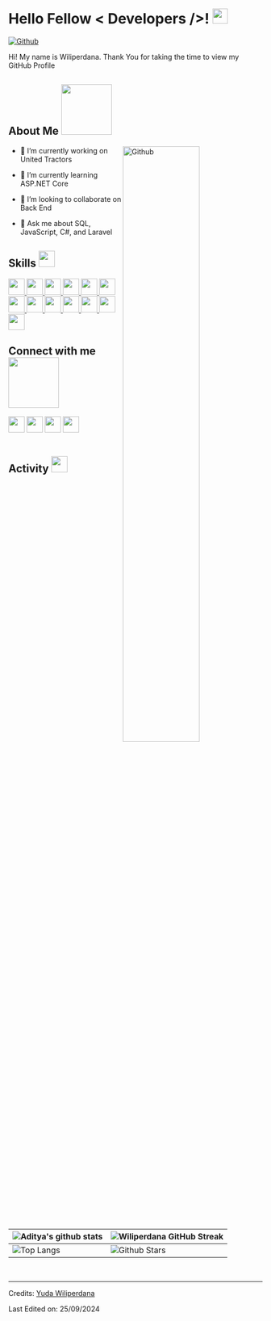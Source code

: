 <h1> Hello Fellow &lt; Developers /&gt;! <img src="https://raw.githubusercontent.com/MartinHeinz/MartinHeinz/master/wave.gif" width="30px"> </h1>
<p align="center">
</p>
<a href="https://github.com/Wiliperdana"><img src="https://img.shields.io/github/followers/Wiliperdana?label=Follow&amp;style=social" alt="Github"></a></p>
<div size="20px"> Hi! My name is Wiliperdana. Thank You for taking the time to view my GitHub Profile
</div>
<h2> About Me <img src="https://media0.giphy.com/media/KDDpcKigbfFpnejZs6/giphy.gif?cid=ecf05e47oy6f4zjs8g1qoiystc56cu7r9tb8a1fe76e05oty&amp;rid=giphy.gif" width="100px"></h2>
<img width="55%" align="right" alt="Github" src="https://raw.githubusercontent.com/onimur/.github/master/.resources/git-header.svg">
<ul>
<li>
<p>🔭 I’m currently working on United Tractors</p>
</li>
<li>
<p>🌱 I’m currently learning ASP.NET Core</p>
</li>
<li>
<p>👯 I’m looking to collaborate on Back End</p>
</li>
<li>
<p>💬 Ask me about SQL, JavaScript, C#, and Laravel</p>
</li>
</ul>
<h2> Skills <img src="https://media2.giphy.com/media/QssGEmpkyEOhBCb7e1/giphy.gif?cid=ecf05e47a0n3gi1bfqntqmob8g9aid1oyj2wr3ds3mg700bl&amp;rid=giphy.gif" width="32px"> </h2>
<a href="https://github.com/Wiliperdana?tab=repositories&amp;q=&amp;type=&amp;language=html&amp;sort="> <img width="32px" src="https://raw.githubusercontent.com/rahulbanerjee26/githubAboutMeGenerator/main/icons/html.svg"> </a>
<a href="https://github.com/Wiliperdana?tab=repositories&amp;q=&amp;type=&amp;language=css&amp;sort="> <img width="32px" src="https://raw.githubusercontent.com/rahulbanerjee26/githubAboutMeGenerator/main/icons/css.svg"> </a>
<a href="https://github.com/Wiliperdana?tab=repositories&amp;q=&amp;type=&amp;language=javascript&amp;sort="> <img width="32px" src="https://raw.githubusercontent.com/rahulbanerjee26/githubAboutMeGenerator/main/icons/javascript.svg"> </a>
<a href="https://github.com/Wiliperdana?tab=repositories&amp;q=&amp;type=&amp;language=laravel&amp;sort="> <img width="32px" src="https://raw.githubusercontent.com/rahulbanerjee26/githubAboutMeGenerator/main/icons/laravel.svg"> </a>
<a href="https://github.com/Wiliperdana?tab=repositories&amp;q=&amp;type=&amp;language=codeigniter&amp;sort="> <img width="32px" src="https://raw.githubusercontent.com/rahulbanerjee26/githubAboutMeGenerator/main/icons/codeigniter.svg"> </a>
<a href="https://github.com/Wiliperdana?tab=repositories&amp;q=&amp;type=&amp;language=csharp&amp;sort="> <img width="32px" src="https://raw.githubusercontent.com/rahulbanerjee26/githubAboutMeGenerator/main/icons/csharp.svg"> </a>
<a href="https://github.com/Wiliperdana?tab=repositories&amp;q=&amp;type=&amp;language=python&amp;sort="> <img width="32px" src="https://raw.githubusercontent.com/rahulbanerjee26/githubAboutMeGenerator/main/icons/python.svg"> </a>
<a href="https://github.com/Wiliperdana?tab=repositories&amp;q=&amp;type=&amp;language=reactjs&amp;sort="> <img width="32px" src="https://raw.githubusercontent.com/rahulbanerjee26/githubAboutMeGenerator/main/icons/reactjs.svg"> </a>
<a href="https://github.com/Wiliperdana?tab=repositories&amp;q=&amp;type=&amp;language=mysql&amp;sort="> <img width="32px" src="https://raw.githubusercontent.com/rahulbanerjee26/githubAboutMeGenerator/main/icons/mysql.svg"> </a>
<a href="https://github.com/Wiliperdana?tab=repositories&amp;q=&amp;type=&amp;language=postgresql&amp;sort="> <img width="32px" src="https://raw.githubusercontent.com/rahulbanerjee26/githubAboutMeGenerator/main/icons/postgresql.svg"> </a>
<a href="https://github.com/Wiliperdana?tab=repositories&amp;q=&amp;type=&amp;language=sqlite&amp;sort="> <img width="32px" src="https://raw.githubusercontent.com/rahulbanerjee26/githubAboutMeGenerator/main/icons/sqlite.svg"> </a>
<a href="https://github.com/Wiliperdana?tab=repositories&amp;q=&amp;type=&amp;language=git&amp;sort="> <img width="32px" src="https://raw.githubusercontent.com/rahulbanerjee26/githubAboutMeGenerator/main/icons/git.svg"> </a>
<a href="https://github.com/Wiliperdana?tab=repositories&amp;q=&amp;type=&amp;language=firebase&amp;sort="> <img width="32px" src="https://raw.githubusercontent.com/rahulbanerjee26/githubAboutMeGenerator/main/icons/firebase.svg"> </a>

<h2> Connect with me <img src="https://raw.githubusercontent.com/ShahriarShafin/ShahriarShafin/main/Assets/handshake.gif" width="100px"> </h2>
<a href="https://id.linkedin.com/in/yuda-wiliperdana-9710a0256"> <img width="32px" align="center" src="https://raw.githubusercontent.com/rahulbanerjee26/githubAboutMeGenerator/main/icons/linked-in-alt.svg"></a> 
<a href="https://www.twitter.com/wiliperdana"> <img width="32px" align="center" src="https://raw.githubusercontent.com/rahulbanerjee26/githubAboutMeGenerator/main/icons/twitter.svg"></a> 
<a href="https://instagram.com/wiliperdana_"> <img width="32px" align="center" src="https://raw.githubusercontent.com/rahulbanerjee26/githubAboutMeGenerator/main/icons/instagram.svg"></a> 
<a href="https://www.github.com/Wiliperdana"> <img width="32px" align="center" src="https://raw.githubusercontent.com/rahulbanerjee26/githubAboutMeGenerator/main/icons/github.svg"></a>
<br>
<br>
<h2> Activity <img src="https://media2.giphy.com/media/QssGEmpkyEOhBCb7e1/giphy.gif?cid=ecf05e47a0n3gi1bfqntqmob8g9aid1oyj2wr3ds3mg700bl&amp;rid=giphy.gif" width="32px"> </h2>













<table><thead><tr><th><img src="https://github-readme-stats.vercel.app/api?username=Wiliperdana&amp;show_icons=true&amp;theme=tokyonight" alt="Aditya's github stats"></th><th><img src="https://github-readme-streak-stats.herokuapp.com/?user=Wiliperdana&amp;theme=tokyonight" alt="Wiliperdana GitHub Streak"></th></tr></thead><tbody><tr><td><img src="https://github-readme-stats.vercel.app/api/top-langs/?username=Wiliperdana&amp;theme=tokyonight" alt="Top Langs"></td><td><img src="https://github-readme-stats.vercel.app/api?username=Wiliperdana&amp;show_icons=true&amp;locale=en&amp;count_private=true&amp;hide_rank=true&amp;custom_title=My%20GitHub%20Stats&amp;disable_animations=true&amp;theme=tokyonight" alt="Github Stars"></td></tr></tbody></table>
<br>
<hr>
<p>Credits: <a href="https://github.com/Wiliperdana">Yuda Wiliperdana</a></p>
<p>Last Edited on: 25/09/2024</p> 
